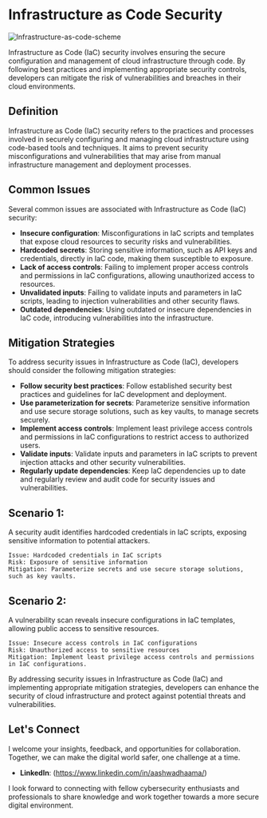 # Infrastructure as Code Security

![Infrastructure-as-code-scheme](https://github.com/vsang181/OWASP-Interview-Preperation/assets/28651683/f5d2dd7c-4a07-422b-8a83-45ccbdc53960)

Infrastructure as Code (IaC) security involves ensuring the secure configuration and management of cloud infrastructure through code. By following best practices and implementing appropriate security controls, developers can mitigate the risk of vulnerabilities and breaches in their cloud environments.

## Definition

Infrastructure as Code (IaC) security refers to the practices and processes involved in securely configuring and managing cloud infrastructure using code-based tools and techniques. It aims to prevent security misconfigurations and vulnerabilities that may arise from manual infrastructure management and deployment processes.

## Common Issues

Several common issues are associated with Infrastructure as Code (IaC) security:

- **Insecure configuration**: Misconfigurations in IaC scripts and templates that expose cloud resources to security risks and vulnerabilities.
- **Hardcoded secrets**: Storing sensitive information, such as API keys and credentials, directly in IaC code, making them susceptible to exposure.
- **Lack of access controls**: Failing to implement proper access controls and permissions in IaC configurations, allowing unauthorized access to resources.
- **Unvalidated inputs**: Failing to validate inputs and parameters in IaC scripts, leading to injection vulnerabilities and other security flaws.
- **Outdated dependencies**: Using outdated or insecure dependencies in IaC code, introducing vulnerabilities into the infrastructure.

## Mitigation Strategies

To address security issues in Infrastructure as Code (IaC), developers should consider the following mitigation strategies:

- **Follow security best practices**: Follow established security best practices and guidelines for IaC development and deployment.
- **Use parameterization for secrets**: Parameterize sensitive information and use secure storage solutions, such as key vaults, to manage secrets securely.
- **Implement access controls**: Implement least privilege access controls and permissions in IaC configurations to restrict access to authorized users.
- **Validate inputs**: Validate inputs and parameters in IaC scripts to prevent injection attacks and other security vulnerabilities.
- **Regularly update dependencies**: Keep IaC dependencies up to date and regularly review and audit code for security issues and vulnerabilities.

## Scenario 1:

A security audit identifies hardcoded credentials in IaC scripts, exposing sensitive information to potential attackers.

```
Issue: Hardcoded credentials in IaC scripts
Risk: Exposure of sensitive information
Mitigation: Parameterize secrets and use secure storage solutions, such as key vaults.
```

## Scenario 2:

A vulnerability scan reveals insecure configurations in IaC templates, allowing public access to sensitive resources.

```
Issue: Insecure access controls in IaC configurations
Risk: Unauthorized access to sensitive resources
Mitigation: Implement least privilege access controls and permissions in IaC configurations.
```

By addressing security issues in Infrastructure as Code (IaC) and implementing appropriate mitigation strategies, developers can enhance the security of cloud infrastructure and protect against potential threats and vulnerabilities.

## Let's Connect

I welcome your insights, feedback, and opportunities for collaboration. Together, we can make the digital world safer, one challenge at a time.

- **LinkedIn**: (https://www.linkedin.com/in/aashwadhaama/)

I look forward to connecting with fellow cybersecurity enthusiasts and professionals to share knowledge and work together towards a more secure digital environment.

